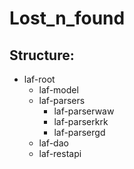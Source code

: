 # Lost_n_found
## Structure:
* laf-root
  * laf-model
  * laf-parsers
    * laf-parserwaw
    * laf-parserkrk
    * laf-parsergd
  * laf-dao
  * laf-restapi
